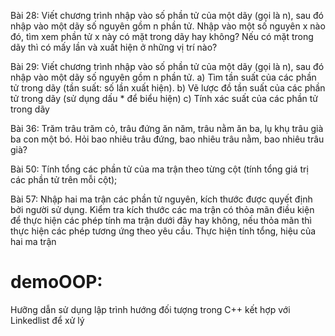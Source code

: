 Bài 28:
Viết chương trình nhập vào số phần tử của một dãy (gọi là n), sau đó nhập vào một dãy số nguyên gồm n phần tử.
Nhập vào một số nguyên x nào đó, tìm xem phần tử x này có mặt trong dãy hay không? Nếu có mặt trong dãy thì có mấy
lần và xuất hiện ở những vị trí nào?

Bài 29:
Viết chương trình nhập vào số phần tử của một dãy (gọi là n), sau đó nhập vào một dãy số nguyên gồm n phần tử.
 a) Tìm tần suất của các phần tử trong dãy (tần suất: số lần xuất hiện).
 b) Vẽ lược đồ tần suất của các phần tử trong dãy (sử dụng dấu * để biểu hiện)
 c) Tính xác suất của các phần tử trong dãy


Bài 36:
Trăm trâu trăm cỏ, trâu đứng ăn năm, trâu nằm ăn ba, lụ khụ trâu già ba con một bó. Hỏi bao nhiêu
trâu đứng, bao nhiêu trâu nằm, bao nhiêu trâu già?


Bài 50:
Tính tổng các phần tử của ma trận theo từng cột (tính tổng giá trị các phần tử trên mỗi cột);



Bài 57:
Nhập hai ma trận các phần tử nguyên, kích thước được quyết định bởi người sử dụng. Kiểm tra kích
thước các ma trận có thỏa mãn điều kiện để thực hiện các phép tính ma trận dưới đây hay không, nếu thỏa mãn thì
thực hiện các phép tương ứng theo yêu cầu.
Thực hiện tính tổng, hiệu của hai ma trận

# demoOOP:
Hưỡng dẫn sử dụng lập trình hướng đối tượng trong C++ kết hợp với Linkedlist để xử lý 

